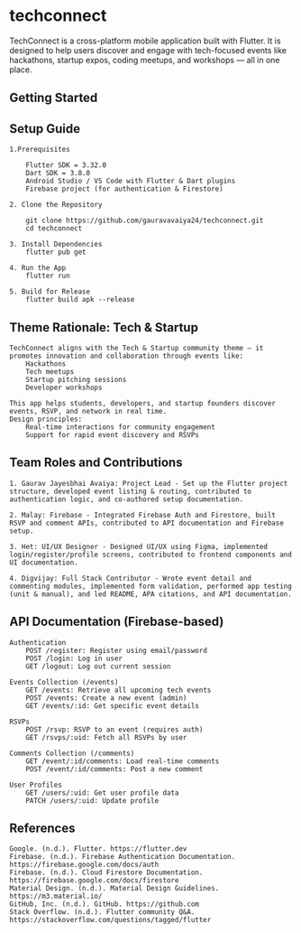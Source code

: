 # techconnect

TechConnect is a cross-platform mobile application built with Flutter. It is designed to help users discover and engage with tech-focused events like hackathons, startup expos, coding meetups, and workshops — all in one place.

## Getting Started

<!-- This project is a starting point for a Flutter application.

A few resources to get you started if this is your first Flutter project:

- [Lab: Write your first Flutter app](https://docs.flutter.dev/get-started/codelab)
- [Cookbook: Useful Flutter samples](https://docs.flutter.dev/cookbook)

For help getting started with Flutter development, view the
[online documentation](https://docs.flutter.dev/), which offers tutorials,
samples, guidance on mobile development, and a full API reference. -->


## Setup Guide

    1.Prerequisites

        Flutter SDK = 3.32.0
        Dart SDK = 3.8.0
        Android Studio / VS Code with Flutter & Dart plugins
        Firebase project (for authentication & Firestore)

    2. Clone the Repository

        git clone https://github.com/gauravavaiya24/techconnect.git
        cd techconnect

    3. Install Dependencies
        flutter pub get

    4. Run the App
        flutter run

    5. Build for Release
        flutter build apk --release


## Theme Rationale: Tech & Startup

    TechConnect aligns with the Tech & Startup community theme — it promotes innovation and collaboration through events like:
        Hackathons
        Tech meetups
        Startup pitching sessions
        Developer workshops

    This app helps students, developers, and startup founders discover events, RSVP, and network in real time.
    Design principles:
        Real-time interactions for community engagement
        Support for rapid event discovery and RSVPs


 ## Team Roles and Contributions
 
    1. Gaurav Jayesbhai Avaiya:	Project Lead - Set up the Flutter project structure, developed event listing & routing, contributed to authentication logic, and co-authored setup documentation.

    2. Malay: Firebase - Integrated Firebase Auth and Firestore, built RSVP and comment APIs, contributed to API documentation and Firebase setup.

    3. Het: UI/UX Designer - Designed UI/UX using Figma, implemented login/register/profile screens, contributed to frontend components and UI documentation.

    4. Digvijay: Full Stack Contributor - Wrote event detail and commenting modules, implemented form validation, performed app testing (unit & manual), and led README, APA citations, and API documentation.


## API Documentation (Firebase-based)

    Authentication
        POST /register: Register using email/password
        POST /login: Log in user
        GET /logout: Log out current session

    Events Collection (/events)
        GET /events: Retrieve all upcoming tech events
        POST /events: Create a new event (admin)
        GET /events/:id: Get specific event details

    RSVPs
        POST /rsvp: RSVP to an event (requires auth)
        GET /rsvps/:uid: Fetch all RSVPs by user

    Comments Collection (/comments)
        GET /event/:id/comments: Load real-time comments
        POST /event/:id/comments: Post a new comment

    User Profiles
        GET /users/:uid: Get user profile data
        PATCH /users/:uid: Update profile

## References

    Google. (n.d.). Flutter. https://flutter.dev
    Firebase. (n.d.). Firebase Authentication Documentation. https://firebase.google.com/docs/auth
    Firebase. (n.d.). Cloud Firestore Documentation. https://firebase.google.com/docs/firestore
    Material Design. (n.d.). Material Design Guidelines. https://m3.material.io/
    GitHub, Inc. (n.d.). GitHub. https://github.com
    Stack Overflow. (n.d.). Flutter community Q&A. https://stackoverflow.com/questions/tagged/flutter